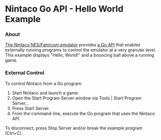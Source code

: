 # Nintaco Go API - Hello World Example

### About

[The Nintaco NES/Famicom emulator](https://nintaco.com/) provides [a Go API](https://github.com/meatfighter/nintaco-go-api) that enables externally running programs to control the emulator at a very granular level. This example displays "Hello, World!" and a bouncing ball above a running game.

### External Control

To control Nintaco from a Go program:

1. Start Nintaco and launch a game.
2. Open the Start Program Server window via Tools | Start Program Server...
3. Press Start Server.
4. From the command-line, execute the Go program that uses the Nintaco API.

To disconnect, press Stop Server and/or break the example program (Ctrl+C). 